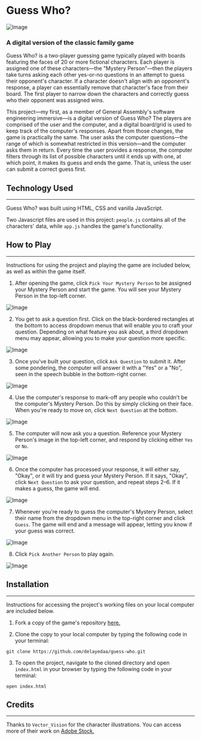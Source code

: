 # Guess Who?

![Image](img/README/hero.jpeg)

### A digital version of the classic family game

Guess Who? is a two-player guessing game typically played with boards featuring the faces of 20 or more fictional characters. Each player is assigned one of these characters—the "Mystery Person"—then the players take turns asking each other yes-or-no questions in an attempt to guess their opponent's character. If a character doesn't align with an opponent's response, a player can essentially remove that character's face from their board. The first player to narrow down the characters and correctly guess who their opponent was assigned wins.

This project—my first, as a member of General Assembly's software engineering immersive—is a digital version of Guess Who? The players are comprised of the user and the computer, and a digital board/grid is used to keep track of the computer's responses. Apart from those changes, the game is practically the same. The user asks the computer questions—the range of which is somewhat restricted in this version—and the computer asks them in return. Every time the user provides a response, the computer filters through its list of possible characters until it ends up with one, at which point, it makes its guess and ends the game. That is, unless the user can submit a correct guess first.

## Technology Used
---

Guess Who? was built using HTML, CSS and vanilla JavaScript.

Two Javascript files are used in this project: `people.js` contains all of the characters' data, while `app.js` handles the game's functionality.

## How to Play
---

Instructions for using the project and playing the game are included below, as well as within the game itself.

1. After opening the game, click `Pick Your Mystery Person` to be assigned your Mystery Person and start the game. You will see your Mystery Person in the top-left corner.

![Image](img/README/instructions-01.jpeg)

2. You get to ask a question first. Click on the black-bordered rectangles at the bottom to access dropdown menus that will enable you to craft your question. Depending on what feature you ask about, a third dropdown menu may appear, allowing you to make your question more specific.

![Image](img/README/instructions-02.jpeg)

3. Once you've built your question, click `Ask Question` to submit it. After some pondering, the computer will answer it with a "Yes" or a "No", seen in the speech bubble in the bottom-right corner.

![Image](img/README/instructions-03.jpeg)

4. Use the computer's response to mark-off any people who couldn't be the computer's Mystery Person. Do this by simply clicking on their face. When you're ready to move on, click `Next Question` at the bottom.

![Image](img/README/instructions-04.jpeg)

5. The computer will now ask you a question. Reference your Mystery Person's image in the top-left corner, and respond by clicking either `Yes` or `No`.

![Image](img/README/instructions-05.jpeg)

6. Once the computer has processed your response, it will either say, "Okay", or it will try and guess your Mystery Person. If it says, "Okay", click `Next Question` to ask your question, and repeat steps 2–6. If it makes a guess, the game will end.

![Image](img/README/instructions-06.jpeg)

7. Whenever you're ready to guess the computer's Mystery Person, select their name from the dropdown menu in the top-right corner and click `Guess`. The game will end and a message will appear, letting you know if your guess was correct.

![Image](img/README/instructions-07.jpeg)

8. Click `Pick Another Person` to play again.

![Image](img/README/instructions-08.jpeg)

## Installation
---

Instructions for accessing the project's working files on your local computer are included below.

1. Fork a copy of the game's repository [here.](https://github.com/delayedaa/guess-who.git)

2. Clone the copy to your local computer by typing the following code in your terminal:
```
git clone https://github.com/delayedaa/guess-who.git
```

3. To open the project, navigate to the cloned directory and open `index.html` in your browser by typing the following code in your terminal:
```
open index.html
```

## Credits
---

Thanks to `Vector_Vision` for the character illustrations. You can access more of their work on [Adobe Stock.](https://stock.adobe.com/contributor/206040275/vector-vision?load_type=author&prev_url=detail)